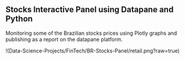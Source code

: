 ## Stocks Interactive Panel using Datapane and Python

Monitoring some of the Brazilian stocks prices using Plotly graphs and publishing as a report on the datapane platform.

!(Data-Science-Projects/FinTech/BR-Stocks-Panel/retail.png?raw=true)
